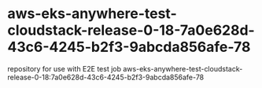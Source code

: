 # aws-eks-anywhere-test-cloudstack-release-0-18-7a0e628d-43c6-4245-b2f3-9abcda856afe-78
repository for use with E2E test job aws-eks-anywhere-test-cloudstack-release-0-18:7a0e628d-43c6-4245-b2f3-9abcda856afe-78

